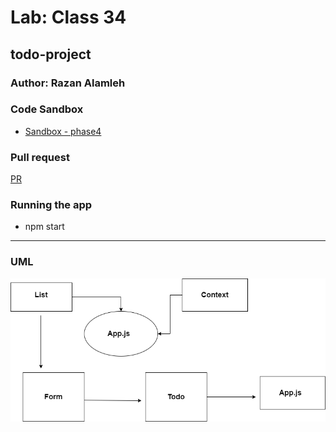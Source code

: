 
# Lab: Class 34

## todo-project

### Author: Razan Alamleh

### Code Sandbox
- [Sandbox - phase4](https://codesandbox.io/s/boring-river-6xw1o)

### Pull request
[PR](https://github.com/Razan-am/todo-project/pull/2)

### Running the app
- npm start

---------------------------------------------------------------------------------------

### UML
![uml](./images/uml.png)
